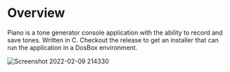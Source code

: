 # Overview

Piano is a tone generator console application with the ability to record and save tones. Written in C. Checkout the release to get an installer that can run the application in a DosBox environment.

![Screenshot 2022-02-09 214330](https://user-images.githubusercontent.com/13608193/153288990-5448b508-47b6-4b2d-a2e0-efdbac3536f5.png)
